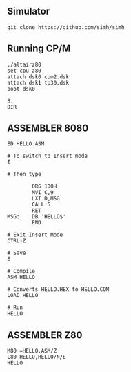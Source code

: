 ## Simulator
```
git clone https://github.com/simh/simh
```

## Running CP/M
```
./altairz80 
set cpu z80
attach dsk0 cpm2.dsk
attach dsk1 tp30.dsk
boot dsk0

B:
DIR
```

## ASSEMBLER 8080
```
ED HELLO.ASM

# To switch to Insert mode
I

# Then type

        ORG 100H
        MVI C,9
        LXI D,MSG
        CALL 5
        RET
MSG:    DB 'HELLO$'
        END

# Exit Insert Mode
CTRL-Z

# Save
E

# Compile
ASM HELLO

# Converts HELLO.HEX to HELLO.COM
LOAD HELLO

# Run
HELLO
```

## ASSEMBLER Z80
```
M80 =HELLO.ASM/Z
L80 HELLO,HELLO/N/E
HELLO
```

